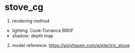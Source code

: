 # stove_cg

1. rendering method
- lighting: Cook-Torrance BRDF
- shadow: depth map

2. model reference:
https://polyhaven.com/a/electric_stove